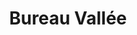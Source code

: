 ---
title: "Bureau Vallée"
url: /bordeaux/bureau-vallee-rue-georges-bonnac/
shop: fournitures de bureau
---